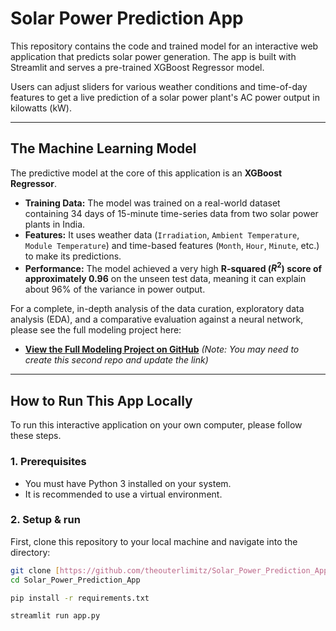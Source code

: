# Solar Power Prediction App

This repository contains the code and trained model for an interactive web application that predicts solar power generation. The app is built with Streamlit and serves a pre-trained XGBoost Regressor model.

Users can adjust sliders for various weather conditions and time-of-day features to get a live prediction of a solar power plant's AC power output in kilowatts (kW).

---

## The Machine Learning Model

The predictive model at the core of this application is an **XGBoost Regressor**.

* **Training Data:** The model was trained on a real-world dataset containing 34 days of 15-minute time-series data from two solar power plants in India.
* **Features:** It uses weather data (`Irradiation`, `Ambient Temperature`, `Module Temperature`) and time-based features (`Month`, `Hour`, `Minute`, etc.) to make its predictions.
* **Performance:** The model achieved a very high **R-squared ($R^2$) score of approximately 0.96** on the unseen test data, meaning it can explain about 96% of the variance in power output.

For a complete, in-depth analysis of the data curation, exploratory data analysis (EDA), and a comparative evaluation against a neural network, please see the full modeling project here:
* **[View the Full Modeling Project on GitHub](https://github.com/theouterlimitz/Solar_Power_Prediction)** *(Note: You may need to create this second repo and update the link)*

---

## How to Run This App Locally

To run this interactive application on your own computer, please follow these steps.

### 1. Prerequisites
* You must have Python 3 installed on your system.
* It is recommended to use a virtual environment.

### 2. Setup & run
First, clone this repository to your local machine and navigate into the directory:
```bash
git clone [https://github.com/theouterlimitz/Solar_Power_Prediction_App.git](https://github.com/theouterlimitz/Solar_Power_Prediction_App.git)
cd Solar_Power_Prediction_App

pip install -r requirements.txt

streamlit run app.py
